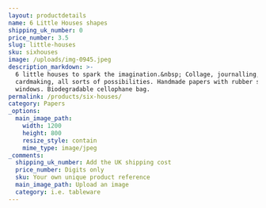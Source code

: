 ```yaml
---
layout: productdetails
name: 6 Little Houses shapes
shipping_uk_number: 0
price_number: 3.5
slug: little-houses
sku: sixhouses
image: /uploads/img-0945.jpeg
description_markdown: >-
  6 little houses to spark the imagination.&nbsp; Collage, journalling,
  cardmaking, all sorts of possibilities. Handmade papers with rubber stamped
  windows. Biodegradable cellophane bag.
permalink: /products/six-houses/
category: Papers
_options:
  main_image_path:
    width: 1200
    height: 800
    resize_style: contain
    mime_type: image/jpeg
_comments:
  shipping_uk_number: Add the UK shipping cost
  price_number: Digits only
  sku: Your own unique product reference
  main_image_path: Upload an image
  category: i.e. tableware
---
```



